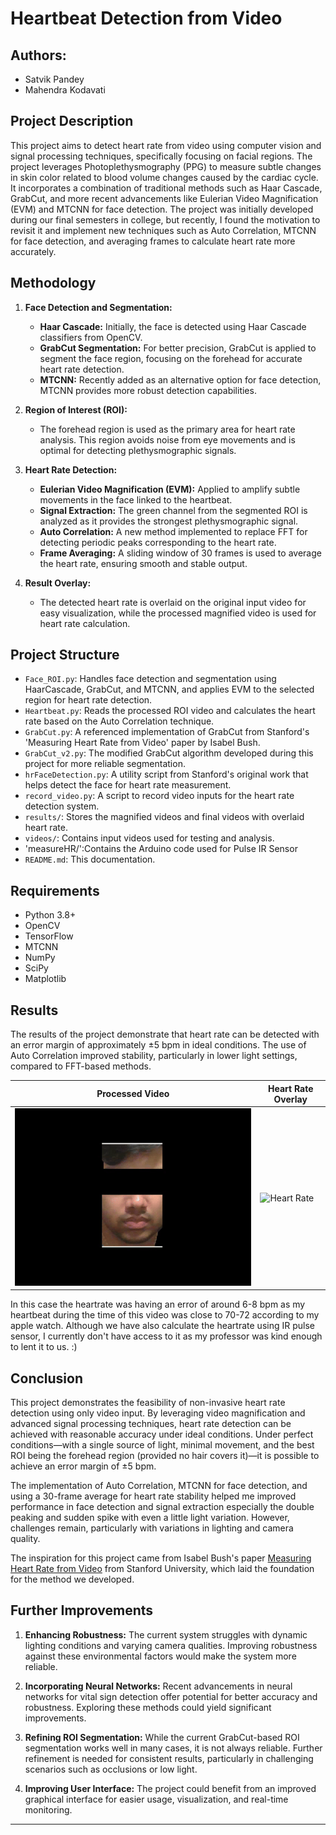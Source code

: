 # Heartbeat Detection from Video

## Authors:
- Satvik Pandey
- Mahendra Kodavati

## Project Description
This project aims to detect heart rate from video using computer vision and signal processing techniques, specifically focusing on facial regions. The project leverages Photoplethysmography (PPG) to measure subtle changes in skin color related to blood volume changes caused by the cardiac cycle. It incorporates a combination of traditional methods such as Haar Cascade, GrabCut, and more recent advancements like Eulerian Video Magnification (EVM) and MTCNN for face detection. The project was initially developed during our final semesters in college, but recently, I found the motivation to revisit it and implement new techniques such as Auto Correlation, MTCNN for face detection, and averaging frames to calculate heart rate more accurately.

## Methodology
1. **Face Detection and Segmentation:**
   - **Haar Cascade:** Initially, the face is detected using Haar Cascade classifiers from OpenCV. 
   - **GrabCut Segmentation:** For better precision, GrabCut is applied to segment the face region, focusing on the forehead for accurate heart rate detection. 
   - **MTCNN:** Recently added as an alternative option for face detection, MTCNN provides more robust detection capabilities.

2. **Region of Interest (ROI):**
   - The forehead region is used as the primary area for heart rate analysis. This region avoids noise from eye movements and is optimal for detecting plethysmographic signals.

3. **Heart Rate Detection:**
   - **Eulerian Video Magnification (EVM):** Applied to amplify subtle movements in the face linked to the heartbeat.
   - **Signal Extraction:** The green channel from the segmented ROI is analyzed as it provides the strongest plethysmographic signal.
   - **Auto Correlation:** A new method implemented to replace FFT for detecting periodic peaks corresponding to the heart rate.
   - **Frame Averaging:** A sliding window of 30 frames is used to average the heart rate, ensuring smooth and stable output.

4. **Result Overlay:**
   - The detected heart rate is overlaid on the original input video for easy visualization, while the processed magnified video is used for heart rate calculation.

## Project Structure
- `Face_ROI.py`: Handles face detection and segmentation using HaarCascade, GrabCut, and MTCNN, and applies EVM to the selected region for heart rate detection.
- `Heartbeat.py`: Reads the processed ROI video and calculates the heart rate based on the Auto Correlation technique.
- `GrabCut.py`: A referenced implementation of GrabCut from Stanford's 'Measuring Heart Rate from Video' paper by Isabel Bush.
- `GrabCut_v2.py`: The modified GrabCut algorithm developed during this project for more reliable segmentation.
- `hrFaceDetection.py`: A utility script from Stanford's original work that helps detect the face for heart rate measurement.
- `record_video.py`: A script to record video inputs for the heart rate detection system.
- `results/`: Stores the magnified videos and final videos with overlaid heart rate.
- `videos/`: Contains input videos used for testing and analysis.
- 'measureHR/':Contains the Arduino code used for Pulse IR Sensor
- `README.md`: This documentation.
  
## Requirements
- Python 3.8+
- OpenCV
- TensorFlow
- MTCNN
- NumPy
- SciPy
- Matplotlib

## Results
The results of the project demonstrate that heart rate can be detected with an error margin of approximately ±5 bpm in ideal conditions. The use of Auto Correlation improved stability, particularly in lower light settings, compared to FFT-based methods.

| Processed Video | Heart Rate Overlay |
| --------------- | ------------------ |
| ![Processed Video](results/output_magnified_roi_noeyes-gif.gif) | ![Heart Rate](results/output_with_hr-gif.gif) |

In this case the heartrate was having an error of around 6-8 bpm as my heartbeat during the time of this video was close to 70-72 according to my apple watch. Although we have also calculate the heartrate using IR pulse sensor, I currently don't have access to it as my professor was kind enough to lent it to us. :) 

## Conclusion
This project demonstrates the feasibility of non-invasive heart rate detection using only video input. By leveraging video magnification and advanced signal processing techniques, heart rate detection can be achieved with reasonable accuracy under ideal conditions. Under perfect conditions—with a single source of light, minimal movement, and the best ROI being the forehead region (provided no hair covers it)—it is possible to achieve an error margin of ±5 bpm.

The implementation of Auto Correlation, MTCNN for face detection, and using a 30-frame average for heart rate stability helped me improved performance in face detection and signal extraction especially the double peaking and sudden spike with even a little light variation. However, challenges remain, particularly with variations in lighting and camera quality.

The inspiration for this project came from Isabel Bush's paper [Measuring Heart Rate from Video](https://web.stanford.edu/class/cs231a/prev_projects_2016/finalReport.pdf) from Stanford University, which laid the foundation for the method we developed.

## Further Improvements
1. **Enhancing Robustness:** The current system struggles with dynamic lighting conditions and varying camera qualities. Improving robustness against these environmental factors would make the system more reliable.
   
2. **Incorporating Neural Networks:** Recent advancements in neural networks for vital sign detection offer potential for better accuracy and robustness. Exploring these methods could yield significant improvements.

3. **Refining ROI Segmentation:** While the current GrabCut-based ROI segmentation works well in many cases, it is not always reliable. Further refinement is needed for consistent results, particularly in challenging scenarios such as occlusions or low light.

4. **Improving User Interface:** The project could benefit from an improved graphical interface for easier usage, visualization, and real-time monitoring.

---

